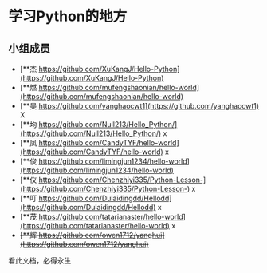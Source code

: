 # 学习Python的地方

## 小组成员
* [**杰 https://github.com/XuKangJ/Hello-Python](https://github.com/XuKangJ/Hello-Python)
* [**燃 https://github.com/mufengshaonian/hello-world](https://github.com/mufengshaonian/hello-world)
* [**昊 https://github.com/yanghaocwt1](https://github.com/yanghaocwt1) X
* [**均 https://github.com/Null213/Hello_Python/](https://github.com/Null213/Hello_Python/) x
* [**凤 https://github.com/CandyTYF/hello-world](https://github.com/CandyTYF/hello-world) x
* [**俊 https://github.com/limingjun1234/hello-world](https://github.com/limingjun1234/hello-world)
* [**仪 https://github.com/Chenzhiyi335/Python-Lesson-](https://github.com/Chenzhiyi335/Python-Lesson-) x
* [**叮 https://github.com/Dulaidingdd/Hellodd](https://github.com/Dulaidingdd/Hellodd) x
* [**茂 https://github.com/tatarianaster/hello-world](https://github.com/tatarianaster/hello-world) x
* ~~[**辉 https://github.com/owen1712/yanghui](https://github.com/owen1712/yanghui)~~


看此文档，必得永生
